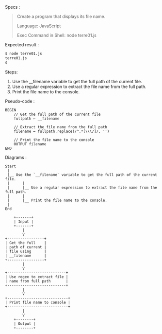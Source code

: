 Specs :

> Create a program that displays its file name.
>
> Language: JavaScript
>
> Exec Command in Shell: node terre01.js

Expected result :

```sh
$ node terre01.js
terre01.js
$ 
```

Steps:

1.    Use the __filename variable to get the full path of the current file.
2.    Use a regular expression to extract the file name from the full path.
3.    Print the file name to the console.

Pseudo-code :

```
BEGIN
    // Get the full path of the current file
    fullpath ← __filename

    // Extract the file name from the full path
    filename ← fullpath.replace(/^.*[\\\/]/, '')

    // Print the file name to the console
    OUTPUT filename
END
```

Diagrams :

```
Start
 |
 |__ Use the `__filename` variable to get the full path of the current file.
 |      |
 |      |__ Use a regular expression to extract the file name from the full path.
 |      |
 |      |__ Print the file name to the console.
 |
End
```

```
    +-------+
    | Input |
    +-------+
        |
        V
+-----------------+
| Get the full    |
| path of current |
| file using      |
| __filename      |
+-----------------+
        |
        V
+---------------------------+
| Use regex to extract file |
| name from full path       |
+---------------------------+
        |
        V
+----------------------------+
| Print file name to console |
+----------------------------+
        |
        V
    +--------+
    | Output |
    +--------+
```

